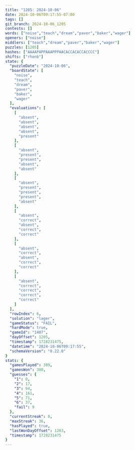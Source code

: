 ```yaml
---
title: "1205: 2024-10-06"
date: 2024-10-06T09:17:55-07:00
tags: []
git_branch: 2024-10-06_1205
contests: []
words: ["noise","teach","dream","paver","baker","wager"]
openers: ["noise"]
middlers: ["teach","dream","paver","baker","wager"]
puzzles: [1205]
hashes: ["AAAAPAPPAAAPPPAACACCACACCACCCC"]
shifts: ["rhonb"]
state: {
  "puzzleDate": "2024-10-06",
  "boardState": [
    "noise",
    "teach",
    "dream",
    "paver",
    "baker",
    "wager"
  ],
  "evaluations": [
    [
      "absent",
      "absent",
      "absent",
      "absent",
      "present"
    ],
    [
      "absent",
      "present",
      "present",
      "absent",
      "absent"
    ],
    [
      "absent",
      "present",
      "present",
      "present",
      "absent"
    ],
    [
      "absent",
      "correct",
      "absent",
      "correct",
      "correct"
    ],
    [
      "absent",
      "correct",
      "absent",
      "correct",
      "correct"
    ],
    [
      "absent",
      "correct",
      "correct",
      "correct",
      "correct"
    ]
  ],
  "rowIndex": 6,
  "solution": "lager",
  "gameStatus": "FAIL",
  "hardMode": true,
  "gameId": "1407",
  "dayOffset": 1205,
  "timestamp": 1728231475,
  "datetime": "2024-10-06T09:17:55",
  "schemaVersion": "0.22.0"
}
stats: {
  "gamesPlayed": 389,
  "gamesWon": 380,
  "guesses": {
    "1": 0,
    "2": 17,
    "3": 94,
    "4": 161,
    "5": 71,
    "6": 37,
    "fail": 9
  },
  "currentStreak": 0,
  "maxStreak": 36,
  "hasPlayed": true,
  "lastWonDayOffset": 1203,
  "timestamp": 1728231475
}
---
```

<!-- more -->
